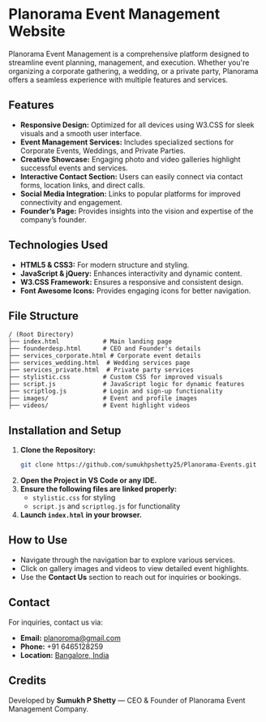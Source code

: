 # Planorama Event Management Website

Planorama Event Management is a comprehensive platform designed to streamline event planning, management, and execution. Whether you're organizing a corporate gathering, a wedding, or a private party, Planorama offers a seamless experience with multiple features and services.

## Features
- **Responsive Design:** Optimized for all devices using W3.CSS for sleek visuals and a smooth user interface.
- **Event Management Services:** Includes specialized sections for Corporate Events, Weddings, and Private Parties.
- **Creative Showcase:** Engaging photo and video galleries highlight successful events and services.
- **Interactive Contact Section:** Users can easily connect via contact forms, location links, and direct calls.
- **Social Media Integration:** Links to popular platforms for improved connectivity and engagement.
- **Founder’s Page:** Provides insights into the vision and expertise of the company’s founder.

## Technologies Used
- **HTML5 & CSS3:** For modern structure and styling.
- **JavaScript & jQuery:** Enhances interactivity and dynamic content.
- **W3.CSS Framework:** Ensures a responsive and consistent design.
- **Font Awesome Icons:** Provides engaging icons for better navigation.

## File Structure
```
/ (Root Directory)
├── index.html            # Main landing page
├── founderdesp.html      # CEO and Founder's details
├── services_corporate.html # Corporate event details
├── services_wedding.html  # Wedding services page
├── services_private.html  # Private party services
├── stylistic.css         # Custom CSS for improved visuals
├── script.js             # JavaScript logic for dynamic features
├── scriptlog.js          # Login and sign-up functionality
├── images/               # Event and profile images
├── videos/               # Event highlight videos
```

## Installation and Setup
1. **Clone the Repository:**
   ```bash
   git clone https://github.com/sumukhpshetty25/Planorama-Events.git
   ```
2. **Open the Project in VS Code or any IDE.**
3. **Ensure the following files are linked properly:**
   - `stylistic.css` for styling
   - `script.js` and `scriptlog.js` for functionality
4. **Launch `index.html` in your browser.**

## How to Use
- Navigate through the navigation bar to explore various services.
- Click on gallery images and videos to view detailed event highlights.
- Use the **Contact Us** section to reach out for inquiries or bookings.

## Contact
For inquiries, contact us via:
- **Email:** [planoroma@gmail.com](mailto:planoroma@gmail.com)
- **Phone:** +91 6465128259
- **Location:** [Bangalore, India](https://www.google.com/maps/place/RNS+INSTITUTE+OF+TECHNOLOGY/)

## Credits
Developed by **Sumukh P Shetty** — CEO & Founder of Planorama Event Management Company.

